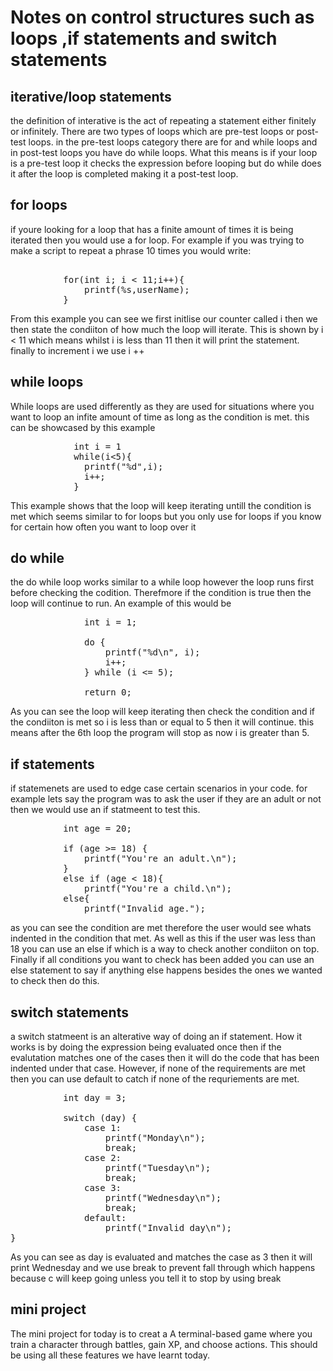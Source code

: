 # Notes on control structures such as loops ,if statements and switch statements

## iterative/loop statements
the definition of interative is the act of repeating a statement either finitely or infinitely.
There are two types of loops which are pre-test loops or post-test loops. in the pre-test loops category there are for and while loops and in post-test loops you have do while loops.
What this means is if your loop is a pre-test loop it checks the expression before looping but do while does it after the loop is completed making it a post-test loop.


## for loops
if youre looking for a loop that has a finite amount of times it is being iterated then you would use a for loop.
For example if you was trying to make a script to repeat a phrase 10 times you would write:
<pre> 
          for(int i; i < 11;i++){
              printf(%s,userName);
          }
</pre>

From this example you can see we first initlise our counter called i then we then state the condiiton of how much the loop will iterate.
This is shown by i < 11 which means whilst i is less than 11 then it will print the statement.
finally to increment i we use i ++

## while loops
While loops are used differently as they are used for situations where you want to loop an infite amount of time as long as the condition is met.
this can be showcased by this example 
<pre  >
            int i = 1
            while(i<5){
              printf("%d",i);
              i++;
            }
</pre>

This example shows that the loop will keep iterating untill the condition is met which seems similar to for loops but you only use for loops if you know for certain how often you want to loop over it 

## do while 
the do while loop works similar to a while loop however the loop runs first before checking the codition. Therefmore if the condition is true then the loop will continue to run.
An example of this would be 
<pre>
              int i = 1;
          
              do {
                  printf("%d\n", i);
                  i++;
              } while (i <= 5);
          
              return 0;
</pre>

As you can see the loop will keep iterating then check the condition and if the condiiton is met so i is less than or equal to 5 then it will continue. this means after the 6th loop the program will stop as now i is greater than 5.

## if statements 

if statemenets are used to edge case certain scenarios in your code. for example lets say the program was to ask the user if they are an adult or not then we would use an if statmeent to test this.
<pre>
          int age = 20;
          
          if (age >= 18) {
              printf("You're an adult.\n");
          }
          else if (age < 18){
              printf("You're a child.\n");
          else{
              printf("Invalid age.");
</pre>

as you can see the condition are met therefore the user would see whats indented in the condition that met. As well as this if the user was less than 18 you can use an else if which is a way to check another condiiton on top. Finally if all conditions you want to check has been added you can use an else statement to say if anything else happens besides the ones we wanted to check then do this.

## switch statements
a switch statmeent is an alterative way of doing an if statement. How it works is by doing the expression being evaluated once then if the evalutation matches one of the cases then it will do the code that has been indented under that case. However, if none of the requirements are met then you can use default to catch if none of the requriements are met. 
<pre>
          int day = 3;

          switch (day) {
              case 1:
                  printf("Monday\n");
                  break;
              case 2:
                  printf("Tuesday\n");
                  break;
              case 3:
                  printf("Wednesday\n");
                  break;
              default:
                  printf("Invalid day\n");
}
</pre>

As you can see as day is evaluated and matches the case as 3 then it will print Wednesday and we use break to prevent fall through which happens because c will keep going unless you tell it to stop by using break

## mini project

The mini project for today is to creat a A terminal-based game where you train a character through battles, gain XP, and choose actions. This should be using all these features we have learnt today.
